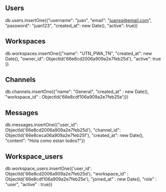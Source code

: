 ## Users

db.users.insertOne({"username": "juan", "email": "juansq@email.com", "password": "juan123", "created_at": new Date(), "active": true})


## Workspaces

db.workspaces.insertOne({"name": "UTN_PWA_TN", "created_at": new Date(), "owner_id": ObjectId('66e8cd2006a909a2e7feb25d'), "active": true })


## Channels

db.channels.insertOne({"name": "General", "created_at" : new Date(), "workspace_id" : ObjectId('66e8cdf106a909a2e7feb25e')})


## Messages

db.messages.insertOne({"user_id": ObjectId('66e8cd2006a909a2e7feb25d'), "channel_id": ObjectId('66e8ceca06a909a2e7feb25f'), "created_at": new Date(), "content": "Hola como estan todos?"})


## Workspace_users

db.workspace_users.insertOne({'user_id': ObjectId('66e8cd2006a909a2e7feb25d'), "workspace_id" : ObjectId('66e8cdf106a909a2e7feb25e'), "joined_at" : new Date(), "role" : "user", "active" : true})
